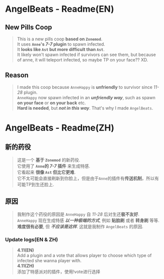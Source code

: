 # AngelBeats - Readme(EN)
 
## New Pills Coop
> This is a new pills coop **based on `Zonemod`**.  
> It uses **`Anne`'s _7-7_ plugin** to spawn infected.  
> It **looks like `Ast` but more difficult than `Ast`**.  
> It likely won't spawn infected if survivors can see them, but because of anne, it will teleport infected, so maybe TP on your face?? XD.  

## Reason
> I made this coop because `AnneHappy` is **unfriendly** to survivor since _11-28_ plugin.  
> `AnneHappy` now spawn infected in an **_unfriendly way_**, such as spawn **on your face** or **on your back** etc.  
> **Hard is needed**, but **_not in this way_**. That's why I made `AngelBeats`.

# AngelBeats - Readme(ZH)
 
## 新的药役
> 这是一个 **基于 `Zonemod`** 的新药役.  
> 它使用了 **`Anne`的 _7-7_ 插件** 来生成特感.  
> 它看起来 **很像 `Ast` 但比它更难**.  
> 它不太可能会直接刷新到你脸上，但是由于`Anne`的插件有**传送机制**，所以有可能TP到生还脸上.  

## 原因
> 我制作这个药役的原因是 `AnneHappy` 自 _11-28_ 后对生还**极不友好**.  
> `AnneHappy` 现在生成特感 **_以一种极端的方式_**, 例如 **贴脸刷** 或者 **转身刷** 等等.  
> **难度很有必要**, 但 **_不应该是这样_**. 这就是我制作 `AngelBeats` 的原因. 

### Update logs(EN & ZH)
> **4.11(EN)**  
> Add a plugin and a vote that allows player to choose which type of infected she wanna player with.  
> **4.11(ZH)**  
> 添加了特感派对的插件，使用!vote进行选择  
